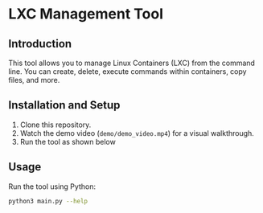 # LXC Management Tool

## Introduction
This tool allows you to manage Linux Containers (LXC) from the command line.
You can create, delete, execute commands within containers, copy files, and more. 


## Installation and Setup
1. Clone this repository.
2. Watch the demo video (`demo/demo_video.mp4`) for a visual walkthrough.
3. Run the tool as shown below
## Usage
Run the tool using Python:
```bash
python3 main.py --help